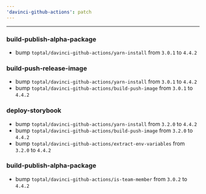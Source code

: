 ```yaml
---
'davinci-github-actions': patch
---
```


---

### build-publish-alpha-package

- bump `toptal/davinci-github-actions/yarn-install` from `3.0.1` to `4.4.2`

### build-push-release-image

- bump `toptal/davinci-github-actions/yarn-install` from `3.0.1` to `4.4.2`
- bump `toptal/davinci-github-actions/build-push-image` from `3.0.1` to `4.4.2`

### deploy-storybook

- bump `toptal/davinci-github-actions/yarn-install` from `3.2.0` to `4.4.2`
- bump `toptal/davinci-github-actions/build-push-image` from `3.2.0` to `4.4.2`
- bump `toptal/davinci-github-actions/extract-env-variables` from `3.2.0` to `4.4.2`

### build-publish-alpha-package

- bump `toptal/davinci-github-actions/is-team-member` from `3.0.2` to `4.4.2`
